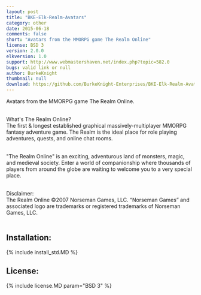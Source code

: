 ```yaml
---
layout: post
title: "BKE-Elk-Realm-Avatars"
category: other
date: 2015-06-18
comments: false
short: "Avatars from the MMORPG game The Realm Online"
license: BSD 3
version: 2.0.0
elkversion: 1.0
support: http://www.webmastershaven.net/index.php?topic=582.0
bugs: valid link or null
author: BurkeKnight
thumbnail: null
download: https://github.com/BurkeKnight-Enterprises/BKE-Elk-Realm-Avatars/releases/download/BKE-Elk-Realm-Avatars_v2.0.0/BKE-Elk-Realm-Avatars_v2.0.0.zip
---
```


Avatars from the MMORPG game The Realm Online.<br /><br />

What's The Realm Online?<br />
The first & longest established graphical massively-multiplayer MMORPG fantasy adventure game. The Realm is the ideal place for role playing adventures, quests, and online chat rooms.<br /><br />

"The Realm Online" is an exciting, adventurous land of monsters, magic, and medieval society. Enter a world of companionship where thousands of players from around the globe are waiting to welcome you to a very special place.<br /><br />

Disclaimer:<br />
The Realm Online ©2007 Norseman Games, LLC. “Norseman Games” and associated logo are trademarks or registered trademarks of Norseman Games, LLC.<br /><br />

## Installation:
{% include install_std.MD %}

## License:
{% include license.MD param="BSD 3" %}
